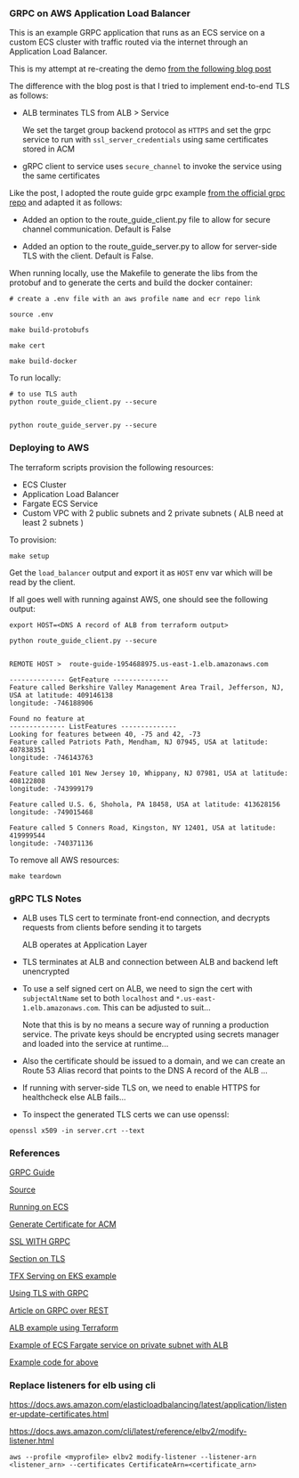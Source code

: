 ### GRPC on AWS Application Load Balancer

This is an example GRPC application that runs as an ECS service on a custom ECS cluster with traffic routed via the internet through an Application Load Balancer.

This is my attempt at re-creating the demo [from the following blog post](https://aws.amazon.com/blogs/aws/new-application-load-balancer-support-for-end-to-end-http-2-and-grpc/)


The difference with the blog post is that I tried to implement end-to-end TLS as follows:

* ALB terminates TLS from ALB > Service

	We set the target group backend protocol as `HTTPS` and set the grpc service to run with `ssl_server_credentials` using same certificates stored in ACM

* gRPC client to service uses `secure_channel` to invoke the service using the same certificates



Like the post, I adopted the route guide grpc example [from the official grpc repo](https://github.com/grpc/grpc/tree/master/examples/python/route_guide) and adapted it as follows:

* Added an option to the route_guide_client.py file to allow for secure channel communication. Default is False

* Added an option to the route_guide_server.py to allow for server-side TLS with the client. Default is False.

When running locally, use the Makefile to generate the libs from the protobuf and to generate the certs and build the docker container:

```
# create a .env file with an aws profile name and ecr repo link

source .env

make build-protobufs

make cert

make build-docker
```

To run locally:
```
# to use TLS auth
python route_guide_client.py --secure


python route_guide_server.py --secure
```

### Deploying to AWS

The terraform scripts provision the following resources:

* ECS Cluster
* Application Load Balancer
* Fargate ECS Service
* Custom VPC with 2 public subnets and 2 private subnets ( ALB need at least 2 subnets )

To provision:
```
make setup
```

Get the `load_balancer` output and export it as `HOST` env var which will be read by the client.

If all goes well with running against AWS, one should see the following output:
```
export HOST=<DNS A record of ALB from terraform output>

python route_guide_client.py --secure


REMOTE HOST >  route-guide-1954688975.us-east-1.elb.amazonaws.com

-------------- GetFeature --------------
Feature called Berkshire Valley Management Area Trail, Jefferson, NJ, USA at latitude: 409146138
longitude: -746188906

Found no feature at 
-------------- ListFeatures --------------
Looking for features between 40, -75 and 42, -73
Feature called Patriots Path, Mendham, NJ 07945, USA at latitude: 407838351
longitude: -746143763

Feature called 101 New Jersey 10, Whippany, NJ 07981, USA at latitude: 408122808
longitude: -743999179

Feature called U.S. 6, Shohola, PA 18458, USA at latitude: 413628156
longitude: -749015468

Feature called 5 Conners Road, Kingston, NY 12401, USA at latitude: 419999544
longitude: -740371136
```

To remove all AWS resources:
```
make teardown
```

### gRPC TLS Notes

* ALB uses TLS cert to terminate front-end connection, and decrypts requests from clients before sending it to targets

	ALB operates at Application Layer


* TLS terminates at ALB and connection between ALB and backend left unencrypted


* To use a self signed cert on ALB, we need to sign the cert with `subjectAltName` set to both `localhost` and `*.us-east-1.elb.amazonaws.com`. This can be adjusted to suit...

	Note that this is by no means a secure way of running a production service. The private keys should be encrypted using secrets manager and loaded into the service at runtime...

* Also the certificate should be issued to a domain, and we can create an Route 53 Alias record that points to the DNS A record of the ALB ...

* If running with server-side TLS on, we need to enable HTTPS for healthcheck else ALB fails...


* To inspect the generated TLS certs we can use openssl:
```
openssl x509 -in server.crt --text
```

### References

[GRPC Guide](https://developers.google.com/protocol-buffers/docs/overview)

[Source](https://github.com/protocolbuffers/protobuf/blob/master/python/google/protobuf/internal/well_known_types_test.py)

[Running on ECS](https://aws.amazon.com/blogs/aws/new-application-load-balancer-support-for-end-to-end-http-2-and-grpc/)

[Generate Certificate for ACM](https://medium.com/@chamilad/adding-a-self-signed-ssl-certificate-to-aws-acm-88a123a04301)

[SSL WITH GRPC](https://itnext.io/practical-guide-to-securing-grpc-connections-with-go-and-tls-part-1-f63058e9d6d1)

[Section on TLS](https://realpython.com/python-microservices-grpc/#asyncio-and-grpc)

[TFX Serving on EKS example](https://towardsdatascience.com/exposing-tensorflow-servings-grpc-endpoints-on-amazon-eks-e6877d3a51bd)

[Using TLS with GRPC](http://www.inanzzz.com/index.php/post/jo4y/using-tls-ssl-certificates-for-grpc-client-and-server-communications-in-golang-updated)

[Article on GRPC over REST](https://towardsdatascience.com/reasons-to-choose-grpc-over-rest-and-how-to-adopt-it-into-your-python-apis-197ac28e22b4)

[ALB example using Terraform](https://github.com/terraform-aws-modules/terraform-aws-alb/blob/v6.3.0/examples/complete-alb/main.tf)

[Example of ECS Fargate service on private subnet with ALB](https://engineering.finleap.com/posts/2020-02-20-ecs-fargate-terraform/)

[Example code for above](https://github.com/finleap/tf-ecs-fargate-tmpl/)


### Replace listeners for elb using cli

https://docs.aws.amazon.com/elasticloadbalancing/latest/application/listener-update-certificates.html


https://docs.aws.amazon.com/cli/latest/reference/elbv2/modify-listener.html

```
aws --profile <myprofile> elbv2 modify-listener --listener-arn <listener_arn> --certificates CertificateArn=<certificate_arn>
```